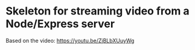 # Skeleton for streaming video from a Node/Express server



Based on the video:
https://youtu.be/ZjBLbXUuyWg